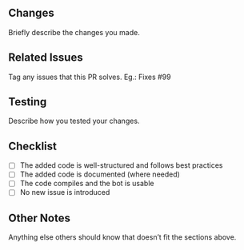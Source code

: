 <!-- Keep the title short, clear, and descriptive -->

## Changes

Briefly describe the changes you made.

## Related Issues

Tag any issues that this PR solves. Eg.: Fixes #99

## Testing

Describe how you tested your changes.

## Checklist

- [ ] The added code is well-structured and follows best practices
- [ ] The added code is documented (where needed)
- [ ] The code compiles and the bot is usable
- [ ] No new issue is introduced

## Other Notes

Anything else others should know that doesn’t fit the sections above.
